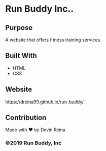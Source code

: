 # Run Buddy Inc..

## Purpose
A website that offers fitness training services.

## Built With
* HTML
* CSS

## Website
https://dreina99.github.io/run-buddy/

## Contribution
Made with ❤️ by Devin Reina

### ©️2019 Run Buddy, Inc
